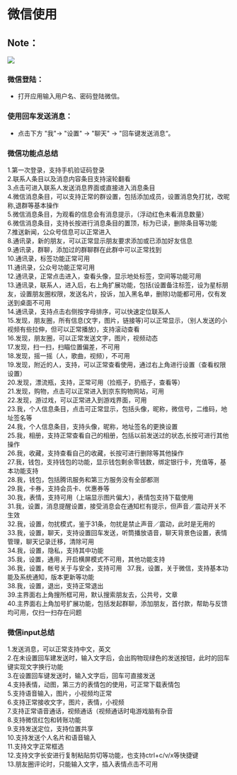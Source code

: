 # 微信使用
## Note：  

![](https://github.com/openthos/community-analysis/blob/master/pic/using-instractions-pic/qq.png)

### 微信登陆：  
- 打开应用输入用户名、密码登陆微信。

### 使用回车发送消息：  
- 点击下方 "我"-> "设置" -> "聊天" -> "回车键发送消息“。

### 微信功能点总结  
  1.第一次登录，支持手机验证码登录  
  2.联系人条目以及消息内容条目支持滚轮翻看  
  3.点击可进入联系人发送消息界面或直接进入消息条目  
  4.微信消息条目，可以支持正常的群设置，包括添加成员，设置消息免打扰，改昵称,退群等基本操作  
  5.微信消息条目，为观看的信息会有消息提示，（浮动红色未看消息数量）  
  6.微信消息条目，支持长按进行消息条目的置顶，标为已读，删除条目等功能  
  7.推送新闻，公众号信息可以正常进入  
  8.通讯录，新的朋友，可以正常显示朋友要求添加或已添加好友信息  
  9.通讯录，群聊，添加过的群聊群在此群中可以正常找到  
  10.通讯录，标签功能正常可用  
  11.通讯录，公众号功能正常可用  
  12.通讯录，正常点击进入，查看头像，显示地处标签，空间等功能可用  
  13.通讯录，联系人，进入后，右上角扩展功能，包括(设置备注标签，设为星标朋友，设置朋友圈权限，发送名片，投诉，加入黑名单，删除)功能都可用，仅有发送到桌面不可用  
  14.通讯录，支持点击右侧按字母排序，可以快速定位联系人  
  15.发现，朋友圈，所有信息(文字，图片，链接等)可以正常显示，（别人发送的小视频有些拉伸，但可以正常播放)，支持滚动查看  
  16.发现，朋友圈，可以正常发送文字，图片，视频动态  
  17.发现，扫一扫，扫瞄位置偏差，不可用  
  18.发现，摇一摇（人，歌曲，视频），不可用  
  19.发现，附近的人，支持，可以正常查看使用，通过右上角进行设置（查看权限设置）  
  20.发现，漂流瓶，支持，正常可用（捡瓶子，扔瓶子，查看等）  
  21.发现，购物，点击可以正常进入到京东购物网站，可用  
  22.发现，游过戏，可以正常进入到游戏界面，可用  
  23.我，个人信息条目，点击可正常显示，包括头像，昵称，微信号，二维码，地址签名等  
  24.我，个人信息条目，支持头像，昵称，地址签名的更换设置  
  25.我，相册，支持正常查看自己的相册，包括以前发送过的状态,长按可进行其他操作  
  26.我，收藏，支持查看自己的收藏，长按可进行删除等其他操作  
  27.我，钱包，支持钱包的功能，显示钱包剩余零钱数，绑定银行卡，充值等，基本功能支持  
  28.我，钱包，包括腾讯服务和第三方服务没有全部都测  
  29.我，卡券，支持会员卡、优惠券等  
  30.我，表情，支持可用（上端显示图片偏大），表情包支持下载使用  
  31.我，设置，消息提醒设置，接受消息会在通知栏有提示，但声音／震动开关不生效  
  32.我，设置，勿扰模式，鉴于31条，勿扰是禁止声音／震动，此时是无用的  
  33.我，设置，聊天，支持设置回车发送，听筒播放语音，聊天背景色设置，表情管理，聊天记录迁移，清除可用  
  34.我，设置，隐私，支持其中功能  
  35.我，设置，通用，开启横屏模式不可用，其他功能支持  
  36.我，设置，帐号关于与安全，支持可用  
  37.我，设置，关于微信，支持基本功能及系统通知，版本更新等功能  
  38.我，设置，退出，支持正常退出  
  39.主界面右上角搜所框可用，默认搜索朋友去，公共号，文章  
  40.主界面右上角加号扩展功能，包括发起群聊，添加朋友，首付款，帮助与反馈均可用，仅扫一扫存在问题
  
### 微信input总结
  1.发送消息，可以正常支持中文，英文  
  2.在未设置回车建发送时，输入文字后，会出购物现绿色的发送按钮，此时的回车键实现文字换行功能  
  3.在设置回车键发送时，输入文字后，回车可直接发送  
  4.支持表情，动图，第三方的表情包的使用，可正常下载表情包  
  5.支持语音输入，图片，小视频均正常  
  6.支持正常接收文字，图片，表情，小视频  
  7.支持正常语音通话，视频通话（视频通话时电游戏脑有杂音  
  8.支持微信红包和转账功能  
  9.支持发送定位，支持位置共享  
  10.支持发送个人名片和语音输入  
  11.支持文字正常框选  
  12.支持文字长安进行复制粘贴剪切等功能，也支持ctrl+c/v/x等快捷键  
  13.朋友圈评论时，只能输入文字，插入表情点击不可用
